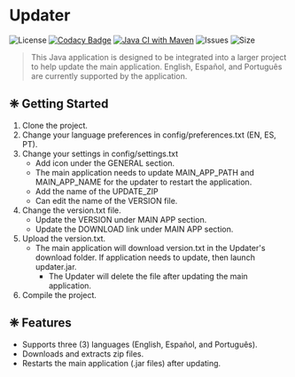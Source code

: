 # Updater
![License](https://img.shields.io/github/license/katkeit/Updater)
[![Codacy Badge](https://app.codacy.com/project/badge/Grade/99d25ea9c8c04b42b09fa6cd7b83e531)](https://www.codacy.com/gh/katkeit/Updater/dashboard?utm_source=github.com&amp;utm_medium=referral&amp;utm_content=katkeit/Updater&amp;utm_campaign=Badge_Grade)
[![Java CI with Maven](https://github.com/katkeit/Updater/actions/workflows/maven.yml/badge.svg?branch=master)](https://github.com/katkeit/SUN-Calculator/actions/workflows/maven.yml)
![Issues](https://img.shields.io/github/issues/katkeit/Updater)
![Size](https://img.shields.io/github/repo-size/katkeit/Updater)

> This Java application is designed to be integrated into a larger project to help update the main application.
> English, Español, and Português are currently supported by the application.

## ❈ Getting Started
1. Clone the project.
1. Change your language preferences in config/preferences.txt (EN, ES, PT).
1. Change your settings in config/settings.txt
   - Add icon under the GENERAL section.
   - The main application needs to update MAIN_APP_PATH and MAIN_APP_NAME for the updater to restart the application.
   - Add the name of the UPDATE_ZIP
   - Can edit the name of the VERSION file.
1. Change the version.txt file.
   - Update the VERSION under MAIN APP section.
   - Update the DOWNLOAD link under MAIN APP section.
1. Upload the version.txt.
   - The main application will download version.txt in the Updater's download folder. If application needs to update, then launch updater.jar.
     - The Updater will delete the file after updating the main application.
1. Compile the project.

## ❈ Features
- Supports three (3) languages (English, Español, and Português).
- Downloads and extracts zip files.
- Restarts the main application (.jar files) after updating.